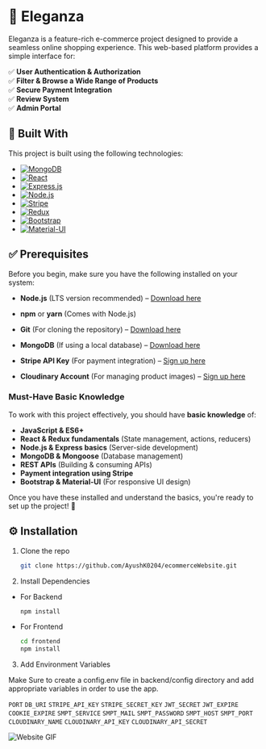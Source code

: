 # 🌟 Eleganza

Eleganza is a feature-rich e-commerce project designed to provide a seamless online shopping experience.
This web-based platform provides a simple interface for:

✅ **User Authentication & Authorization**  
✅ **Filter & Browse a Wide Range of Products**  
✅ **Secure Payment Integration**  
✅ **Review System**  
✅ **Admin Portal**

## 🚀 Built With

This project is built using the following technologies:

- [![MongoDB](https://img.shields.io/badge/MongoDB-116149?style=for-the-badge&logo=mongodb&logoColor=white)](https://www.mongodb.com/)
- [![React](https://img.shields.io/badge/React-087EA4?style=for-the-badge&logo=react&logoColor=white)](https://react.dev/)
- [![Express.js](https://img.shields.io/badge/Express.js-202020?style=for-the-badge&logo=express&logoColor=white)](https://expressjs.com/)
- [![Node.js](https://img.shields.io/badge/Node.js-215732?style=for-the-badge&logo=node.js&logoColor=white)](https://nodejs.org/)
- [![Stripe](https://img.shields.io/badge/Stripe-008CDD?style=for-the-badge&logo=stripe&logoColor=white)](https://stripe.com/)
- [![Redux](https://img.shields.io/badge/Redux-764ABC?style=for-the-badge&logo=redux&logoColor=white)](https://redux.js.org/)
- [![Bootstrap](https://img.shields.io/badge/Bootstrap-7952B3?style=for-the-badge&logo=bootstrap&logoColor=white)](https://getbootstrap.com/)
- [![Material-UI](https://img.shields.io/badge/Material--UI-007FFF?style=for-the-badge&logo=mui&logoColor=white)](https://mui.com/)

## ✅ Prerequisites

Before you begin, make sure you have the following installed on your system:

- **Node.js** (LTS version recommended) – [Download here](https://nodejs.org/)
- **npm** or **yarn** (Comes with Node.js)
- **Git** (For cloning the repository) – [Download here](https://git-scm.com/)
- **MongoDB** (If using a local database) – [Download here](https://www.mongodb.com/try/download/community)

- **Stripe API Key** (For payment integration) – [Sign up here](https://stripe.com/)
- **Cloudinary Account** (For managing product images) – [Sign up here](https://cloudinary.com/)

### Must-Have Basic Knowledge

To work with this project effectively, you should have **basic knowledge** of:

- **JavaScript & ES6+**
- **React & Redux fundamentals** (State management, actions, reducers)
- **Node.js & Express basics** (Server-side development)
- **MongoDB & Mongoose** (Database management)
- **REST APIs** (Building & consuming APIs)
- **Payment integration using Stripe**
- **Bootstrap & Material-UI** (For responsive UI design)

Once you have these installed and understand the basics, you're ready to set up the project! 🚀

## ⚙️ Installation

1. Clone the repo
   ```sh
   git clone https://github.com/AyushK0204/ecommerceWebsite.git
   ```
2. Install Dependencies

- For Backend
  ```sh
  npm install
  ```
- For Frontend
  ```sh
  cd frontend
  npm install
  ```

3. Add Environment Variables

Make Sure to create a config.env file in backend/config directory and add appropriate variables in order to use the app.

`PORT`
`DB_URI`
`STRIPE_API_KEY`
`STRIPE_SECRET_KEY`
`JWT_SECRET`
`JWT_EXPIRE`
`COOKIE_EXPIRE`
`SMPT_SERVICE`
`SMPT_MAIL`
`SMPT_PASSWORD`
`SMPT_HOST`
`SMPT_PORT`
`CLOUDINARY_NAME`
`CLOUDINARY_API_KEY`
`CLOUDINARY_API_SECRET`

![Website GIF](https://github.com/AyushK0204/ecommerceWebsite/blob/main/frontend/src/images/eleganza-gif.gif)
